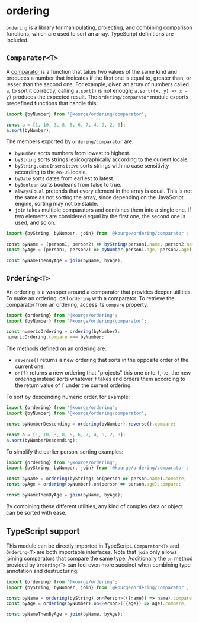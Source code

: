 # ordering

`ordering` is a library for manipulating, projecting, and combining comparison
functions, which are used to sort an array. TypeScript definitions are included.

## `Comparator<T>`

A [comparator](https://developer.mozilla.org/en-US/docs/Web/JavaScript/Reference/Global_Objects/Array/sort#Description)
is a function that takes two values of the same kind and produces a number that
indicates if the first one is equal to, greater than, or lesser than the second
one. For example, given an array of numbers called `a`, to sort it correctly,
calling `a.sort()` is not enough; `a.sort((x, y) => x - y)` produces the
expected result. The `ordering/comparator` module exports predefined functions
that handle this:

```js
import {byNumber} from '@kourge/ordering/comparator';

const a = [1, 10, 3, 8, 5, 6, 7, 4, 9, 2, 0];
a.sort(byNumber);
```

The members exported by `ordering/comparator` are:
- `byNumber` sorts numbers from lowest to highest.
- `byString` sorts strings lexicographically according to the current locale.
- `byString.caseInsensitive` sorts strings with no case sensitivity according
  to the `en-US` locale.
- `byDate` sorts dates from earliest to latest.
- `byBoolean` sorts booleans from false to true.
- `alwaysEqual` pretends that every element in the array is equal. This is not
  the same as not sorting the array, since depending on the JavaScript engine,
  sorting may not be stable.
- `join` takes multiple comparators and combines them into a single one. If two
  elements are considered equal by the first one, the second one is used, and
  so on.

```js
import {byString, byNumber, join} from '@kourge/ordering/comparator';

const byName = (person1, person2) => byString(person1.name, person2.name);
const byAge = (person1, person2) => byNumber(person1.age, person2.age);

const byNameThenByAge = join(byName, byAge);
```

## `Ordering<T>`

An ordering is a wrapper around a comparator that provides deeper utilities. To
make an ordering, call `ordering` with a comparator. To retrieve the comparator
from an ordering, access its `compare` property.

```js
import {ordering} from '@kourge/ordering';
import {byNumber} from '@kourge/ordering/comparator';

const numericOrdering = ordering(byNumber);
numericOrdering.compare === byNumber;
```

The methods defined on an ordering are:
- `reverse()` returns a new ordering that sorts in the opposite order of the
  current one.
- `on(f)` returns a new ordering that "projects" this one onto `f`, i.e. the
  new ordering instead sorts whatever `f` takes and orders them according to
  the return value of `f` under the current ordering.

To sort by descending numeric order, for example:

```js
import {ordering} from '@kourge/ordering';
import {byNumber} from '@kourge/ordering/comparator';

const byNumberDescending = ordering(byNumber).reverse().compare;

const a = [1, 10, 3, 8, 5, 6, 7, 4, 9, 2, 0];
a.sort(byNumberDescending);
```

To simplify the earlier person-sorting examples:

```js
import {ordering} from '@kourge/ordering';
import {byString, byNumber, join} from '@kourge/ordering/comparator';

const byName = ordering(byString).on(person => person.name).compare;
const byAge = ordering(byNumber).on(person => person.age).compare;

const byNameThenByAge = join(byName, byAge);
```

By combining these different utilities, any kind of complex data or object can
be sorted with ease.

## TypeScript support

This module can be directly imported in TypeScript. `Comparator<T>` and
`Ordering<T>` are both importable interfaces. Note that `join` only allows
joining comparators that compare the same type. Additionally the `on` method
provided by `Ordering<T>` can feel even more succinct when combining type
annotation and destructuring:

```ts
import {ordering} from '@kourge/ordering';
import {byString, byNumber, join} from '@kourge/ordering/comparator';

const byName = ordering(byString).on<Person>(({name}) => name).compare;
const byAge = ordering(byNumber).on<Person>(({age}) => age).compare;

const byNameThenByAge = join(byName, byAge);
```
